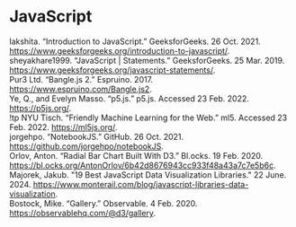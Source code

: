 # JavaScript

lakshita. “Introduction to JavaScript.” GeeksforGeeks. 26 Oct. 2021. https://www.geeksforgeeks.org/introduction-to-javascript/.  
sheyakhare1999. “JavaScript | Statements.” GeeksforGeeks. 25 Mar. 2019. https://www.geeksforgeeks.org/javascript-statements/.  
Pur3 Ltd. “Bangle.js 2.” Espruino. 2017. https://www.espruino.com/Bangle.js2.  
Ye, Q., and Evelyn Masso. “p5.js.” p5.js. Accessed 23 Feb. 2022. https://p5js.org/.  
!tp NYU Tisch. “Friendly Machine Learning for the Web.” ml5. Accessed 23 Feb. 2022. https://ml5js.org/.  
jorgehpo. “NotebookJS.” GitHub. 26 Oct. 2021. https://github.com/jorgehpo/notebookJS.  
Orlov, Anton. “Radial Bar Chart Built With D3.” Bl.ocks. 19 Feb. 2020. https://bl.ocks.org/AntonOrlov/6b42d8676943cc933f48a43a7c7e5b6c.  
Majorek, Jakub. "19 Best JavaScript Data Visualization Libraries." 22 June. 2024. https://www.monterail.com/blog/javascript-libraries-data-visualization.   
Bostock, Mike. “Gallery.” Observable. 4 Feb. 2020. https://observablehq.com/@d3/gallery.  
